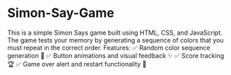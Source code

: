 # Simon-Say-Game
This is a simple Simon Says game built using HTML, CSS, and JavaScript. The game tests your memory by generating a sequence of colors that you must repeat in the correct order.
Features:
✅ Random color sequence generation 🎨
✅ Button animations and visual feedback ✨
✅ Score tracking 🏆
✅ Game over alert and restart functionality 🔄
